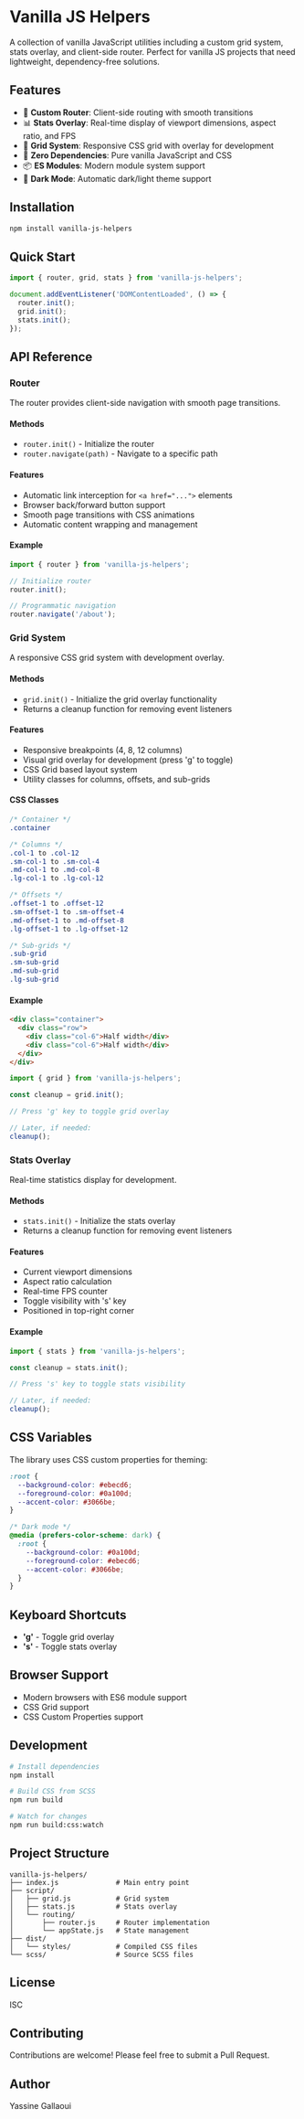 # Vanilla JS Helpers

A collection of vanilla JavaScript utilities including a custom grid system, stats overlay, and client-side router. Perfect for vanilla JS projects that need lightweight, dependency-free solutions.

## Features

- 🎯 **Custom Router**: Client-side routing with smooth transitions
- 📊 **Stats Overlay**: Real-time display of viewport dimensions, aspect ratio, and FPS
- 📐 **Grid System**: Responsive CSS grid with overlay for development
- 🚀 **Zero Dependencies**: Pure vanilla JavaScript and CSS
- 📦 **ES Modules**: Modern module system support
- 🎨 **Dark Mode**: Automatic dark/light theme support

## Installation

```bash
npm install vanilla-js-helpers
```

## Quick Start

```javascript
import { router, grid, stats } from 'vanilla-js-helpers';

document.addEventListener('DOMContentLoaded', () => {
  router.init();
  grid.init();
  stats.init();
});
```

## API Reference

### Router

The router provides client-side navigation with smooth page transitions.

#### Methods

- `router.init()` - Initialize the router
- `router.navigate(path)` - Navigate to a specific path

#### Features

- Automatic link interception for `<a href="...">` elements
- Browser back/forward button support
- Smooth page transitions with CSS animations
- Automatic content wrapping and management

#### Example

```javascript
import { router } from 'vanilla-js-helpers';

// Initialize router
router.init();

// Programmatic navigation
router.navigate('/about');
```

### Grid System

A responsive CSS grid system with development overlay.

#### Methods

- `grid.init()` - Initialize the grid overlay functionality
- Returns a cleanup function for removing event listeners

#### Features

- Responsive breakpoints (4, 8, 12 columns)
- Visual grid overlay for development (press 'g' to toggle)
- CSS Grid based layout system
- Utility classes for columns, offsets, and sub-grids

#### CSS Classes

```css
/* Container */
.container

/* Columns */
.col-1 to .col-12
.sm-col-1 to .sm-col-4
.md-col-1 to .md-col-8
.lg-col-1 to .lg-col-12

/* Offsets */
.offset-1 to .offset-12
.sm-offset-1 to .sm-offset-4
.md-offset-1 to .md-offset-8
.lg-offset-1 to .lg-offset-12

/* Sub-grids */
.sub-grid
.sm-sub-grid
.md-sub-grid
.lg-sub-grid
```

#### Example

```html
<div class="container">
  <div class="row">
    <div class="col-6">Half width</div>
    <div class="col-6">Half width</div>
  </div>
</div>
```

```javascript
import { grid } from 'vanilla-js-helpers';

const cleanup = grid.init();

// Press 'g' key to toggle grid overlay

// Later, if needed:
cleanup();
```

### Stats Overlay

Real-time statistics display for development.

#### Methods

- `stats.init()` - Initialize the stats overlay
- Returns a cleanup function for removing event listeners

#### Features

- Current viewport dimensions
- Aspect ratio calculation
- Real-time FPS counter
- Toggle visibility with 's' key
- Positioned in top-right corner

#### Example

```javascript
import { stats } from 'vanilla-js-helpers';

const cleanup = stats.init();

// Press 's' key to toggle stats visibility

// Later, if needed:
cleanup();
```

## CSS Variables

The library uses CSS custom properties for theming:

```css
:root {
  --background-color: #ebecd6;
  --foreground-color: #0a100d;
  --accent-color: #3066be;
}

/* Dark mode */
@media (prefers-color-scheme: dark) {
  :root {
    --background-color: #0a100d;
    --foreground-color: #ebecd6;
    --accent-color: #3066be;
  }
}
```

## Keyboard Shortcuts

- **'g'** - Toggle grid overlay
- **'s'** - Toggle stats overlay

## Browser Support

- Modern browsers with ES6 module support
- CSS Grid support
- CSS Custom Properties support

## Development

```bash
# Install dependencies
npm install

# Build CSS from SCSS
npm run build

# Watch for changes
npm run build:css:watch
```

## Project Structure

```
vanilla-js-helpers/
├── index.js              # Main entry point
├── script/
│   ├── grid.js           # Grid system
│   ├── stats.js          # Stats overlay
│   └── routing/
│       ├── router.js     # Router implementation
│       └── appState.js   # State management
├── dist/
│   └── styles/           # Compiled CSS files
└── scss/                 # Source SCSS files
```

## License

ISC

## Contributing

Contributions are welcome! Please feel free to submit a Pull Request.

## Author

Yassine Gallaoui